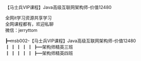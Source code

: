 【马士兵VIP课程】Java高级互联网架构师-价值12480

全网it学习资源共享学习<br>全网课程都有，欢迎私聊<br>微信：jerryttom<br>

┣━msb002-【马士兵VIP课程】Java高级互联网架构师-价值12480<br> ┃ ┃ ┃ ┃ ┃ ┣━架构师精英三班<br> ┃ ┃ ┃ ┃ ┃ ┣━架构师精英四班